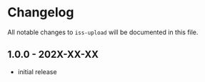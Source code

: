 # Changelog

All notable changes to `iss-upload` will be documented in this file.

## 1.0.0 - 202X-XX-XX

- initial release
